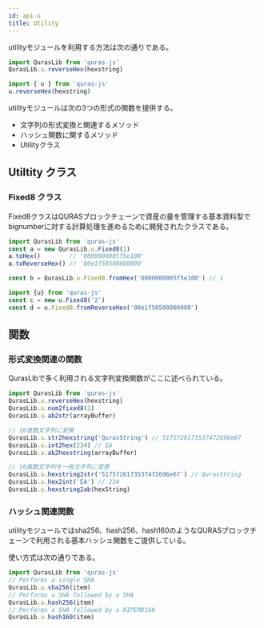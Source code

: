 ```yaml
---
id: api-u
title: Utility
---
```


utilityモジュールを利用する方法は次の通りである。

```js
import QurasLib from 'quras-js'
QurasLib.u.reverseHex(hexstring)

import { u } from 'quras-js'
u.reverseHex(hexstring)
```

utilityモジュールは次の3つの形式の関数を提供する。

- 文字列の形式変換と関連するメソッド
- ハッシュ関数に関するメソッド
- Utilityクラス

## Utiltity クラス

### Fixed8 クラス

Fixed8クラスはQURASブロックチェーンで資産の量を管理する基本資料型でbignumberに対する計算処理を進めるために開発されたクラスである。

```js
import QurasLib from 'quras-js'
const a = new QurasLib.u.Fixed8(1)
a.toHex()        // '0000000005f5e100'
a.toReverseHex() // '00e1f50500000000'

const b = QurasLib.u.Fixed8.fromHex('0000000005f5e100') // 1

import {u} from 'quras-js'
const c = new u.Fixed8('2')
const d = u.Fixed8.fromReverseHex('00e1f50500000000')
```

## 関数

### 形式変換関連の関数

QurasLibで多く利用される文字列変換関数がここに述べられている。

```js
import QurasLib from 'quras-js'
QurasLib.u.reverseHex(hexstring)
QurasLib.u.num2fixed8(1)
QurasLib.u.ab2str(arrayBuffer)

// 16進数文字列に変換
QurasLib.u.str2hexstring('QurasString') // 5175726173537472696e67
QurasLib.u.int2hex(234) // EA
QurasLib.u.ab2hexstring(arrayBuffer)

// 16進数文字列を一般文字列に変更
QurasLib.u.hexstring2str('5175726173537472696e67') // QurasString
QurasLib.u.hex2int('EA') // 234
QurasLib.u.hexstring2ab(hexString)
```

### ハッシュ関連関数

utilityモジュールではsha256、hash256、hash160のようなQURASブロックチェーンで利用される基本ハッシュ関数をご提供している。

使い方式は次の通りである。
```js
import QurasLib from 'quras-js'
// Performs a single SHA
QurasLib.u.sha256(item)
// Performs a SHA followed by a SHA
QurasLib.u.hash256(item)
// Performs a SHA followed by a RIPEMD160
QurasLib.u.hash160(item)
```

